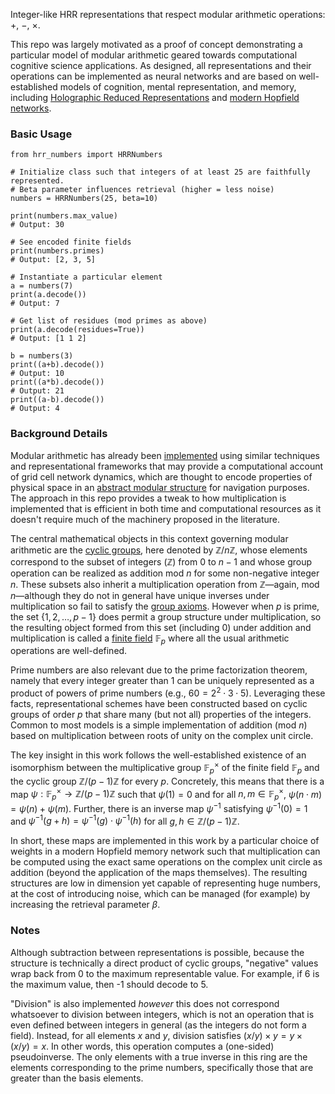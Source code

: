 Integer-like HRR representations that respect modular arithmetic operations: $+$, $-$, $\times$.

This repo was largely motivated as a proof of concept demonstrating a particular model of modular arithmetic geared towards computational cognitive science applications. As designed, all representations and their operations can be implemented as neural networks and are based on well-established models of cognition, mental representation, and memory, including [Holographic Reduced Representations](https://ieeexplore.ieee.org/document/377968) and [modern Hopfield networks](https://arxiv.org/abs/2008.02217).

### Basic Usage
```
from hrr_numbers import HRRNumbers

# Initialize class such that integers of at least 25 are faithfully represented.
# Beta parameter influences retrieval (higher = less noise)
numbers = HRRNumbers(25, beta=10)

print(numbers.max_value)
# Output: 30

# See encoded finite fields
print(numbers.primes)
# Output: [2, 3, 5]

# Instantiate a particular element
a = numbers(7)
print(a.decode())
# Output: 7

# Get list of residues (mod primes as above)
print(a.decode(residues=True))
# Output: [1 1 2]

b = numbers(3)
print((a+b).decode())
# Output: 10
print((a*b).decode())
# Output: 21
print((a-b).decode())
# Output: 4
```

### Background Details
Modular arithmetic has already been [implemented](https://pmc.ncbi.nlm.nih.gov/articles/PMC10659444/) using similar techniques and representational frameworks that may provide a computational account of grid cell network dynamics, which are thought to encode properties of physical space in an [abstract modular structure](https://pmc.ncbi.nlm.nih.gov/articles/PMC4042558/) for navigation purposes. The approach in this repo provides a tweak to how multiplication is implemented that is efficient in both time and computational resources as it doesn't require much of the machinery proposed in the literature. 

The central mathematical objects in this context governing modular arithmetic are the [cyclic groups](https://en.wikipedia.org/wiki/Cyclic_group), here denoted by $\mathbb{Z}/n\mathbb{Z}$, whose elements correspond to the subset of integers ($\mathbb{Z}$) from $0$ to $n-1$ and whose group operation can be realized as addition mod $n$ for some non-negative integer $n$. These subsets also inherit a multiplication operation from $\mathbb{Z}$&mdash;again, mod $n$&mdash;although they do not in general have unique inverses under multiplication so fail to satisfy the [group axioms](https://en.wikipedia.org/wiki/Group_(mathematics)). However when $p$ is prime, the set $\{1,2, \dots, p-1\}$ does permit a group structure under multiplication, so the resulting object formed from this set (including 0) under addition and multiplication is called a [finite field](https://en.wikipedia.org/wiki/Finite_field) $\mathbb{F}_p$ where all the usual arithmetic operations are well-defined.

Prime numbers are also relevant due to the prime factorization theorem, namely that every integer greater than 1 can be uniquely represented as a product of powers of prime numbers (e.g., $60=2^2\cdot 3\cdot 5$). Leveraging these facts, representational schemes have been constructed based on cyclic groups of order $p$ that share many (but not all) properties of the integers. Common to most models is a simple implementation of addition (mod $n$) based on multiplication between roots of unity on the complex unit circle.

The key insight in this work follows the well-established existence of an isomorphism between the multiplicative group $\mathbb{F}_p^\times$ of the finite field $\mathbb{F}_p$ and the cyclic group $\mathbb{Z}/(p-1)\mathbb{Z}$ for every $p$. Concretely, this means that there is a map $\psi:\mathbb{F}_p^\times\to\mathbb{Z}/(p-1)\mathbb{Z}$ such that $\psi(1)=0$ and for all $n,m\in\mathbb{F}_p^\times$, $\psi(n\cdot m)=\psi(n)+\psi(m)$. Further, there is an inverse map $\psi^{-1}$ satisfying $\psi^{-1}(0)=1$ and $\psi^{-1}(g+h)=\psi^{-1}(g)\cdot\psi^{-1}(h)$ for all $g,h\in\mathbb{Z}/(p-1)\mathbb{Z}$. 

In short, these maps are implemented in this work by a particular choice of weights in a modern Hopfield memory network such that multiplication can be computed using the exact same operations on the complex unit circle as addition (beyond the application of the maps themselves). The resulting structures are low in dimension yet capable of representing huge numbers, at the cost of introducing noise, which can be managed (for example) by increasing the retrieval parameter $\beta$.

### Notes
Although subtraction between representations is possible, because the structure is technically a direct product of cyclic groups, "negative" values wrap back from 0 to the maximum representable value. For example, if 6 is the maximum value, then -1 should decode to 5.

"Division" is also implemented *however* this does not correspond whatsoever to division between integers, which is not an operation that is even defined between integers in general (as the integers do not form a field). Instead, for all elements $x$ and $y$, division satisfies $(x/y)\times y=y\times(x/y)=x$. In other words, this operation computes a (one-sided) pseudoinverse. The only elements with a true inverse in this ring are the elements corresponding to the prime numbers, specifically those that are greater than the basis elements.
